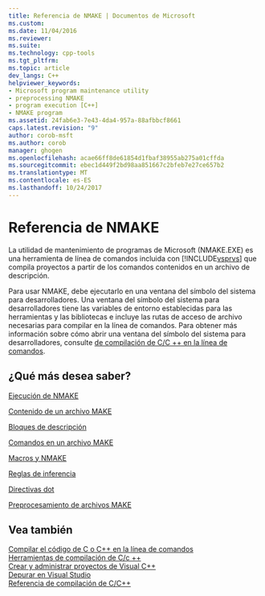 ```yaml
---
title: Referencia de NMAKE | Documentos de Microsoft
ms.custom: 
ms.date: 11/04/2016
ms.reviewer: 
ms.suite: 
ms.technology: cpp-tools
ms.tgt_pltfrm: 
ms.topic: article
dev_langs: C++
helpviewer_keywords:
- Microsoft program maintenance utility
- preprocessing NMAKE
- program execution [C++]
- NMAKE program
ms.assetid: 24fab6e3-7e43-4da4-957a-88afbbcf8661
caps.latest.revision: "9"
author: corob-msft
ms.author: corob
manager: ghogen
ms.openlocfilehash: acae66ff8de61854d1fbaf38955ab275a01cffda
ms.sourcegitcommit: ebec1d449f2bd98aa851667c2bfeb7e27ce657b2
ms.translationtype: MT
ms.contentlocale: es-ES
ms.lasthandoff: 10/24/2017
---
```

# <a name="nmake-reference"></a>Referencia de NMAKE
La utilidad de mantenimiento de programas de Microsoft (NMAKE.EXE) es una herramienta de línea de comandos incluida con [!INCLUDE[vsprvs](../assembler/masm/includes/vsprvs_md.md)] que compila proyectos a partir de los comandos contenidos en un archivo de descripción.  
  
 Para usar NMAKE, debe ejecutarlo en una ventana del símbolo del sistema para desarrolladores. Una ventana del símbolo del sistema para desarrolladores tiene las variables de entorno establecidas para las herramientas y las bibliotecas e incluye las rutas de acceso de archivo necesarias para compilar en la línea de comandos. Para obtener más información sobre cómo abrir una ventana del símbolo del sistema para desarrolladores, consulte [de compilación de C/C ++ en la línea de comandos](../build/building-on-the-command-line.md).  
  
## <a name="what-do-you-want-to-know-more-about"></a>¿Qué más desea saber?  
 [Ejecución de NMAKE](../build/running-nmake.md)  
  
 [Contenido de un archivo MAKE](../build/contents-of-a-makefile.md)  
  
 [Bloques de descripción](../build/description-blocks.md)  
  
 [Comandos en un archivo MAKE](../build/commands-in-a-makefile.md)  
  
 [Macros y NMAKE](../build/macros-and-nmake.md)  
  
 [Reglas de inferencia](../build/inference-rules.md)  
  
 [Directivas dot](../build/dot-directives.md)  
  
 [Preprocesamiento de archivos MAKE](../build/makefile-preprocessing.md)  
  
## <a name="see-also"></a>Vea también  
 [Compilar el código de C o C++ en la línea de comandos](../build/building-on-the-command-line.md)   
 [Herramientas de compilación de C/c ++](../build/reference/c-cpp-build-tools.md)   
 [Crear y administrar proyectos de Visual C++](../ide/creating-and-managing-visual-cpp-projects.md)   
 [Depurar en Visual Studio](/visualstudio/debugger/debugging-in-visual-studio)   
 [Referencia de compilación de C/C++](../build/reference/c-cpp-building-reference.md)